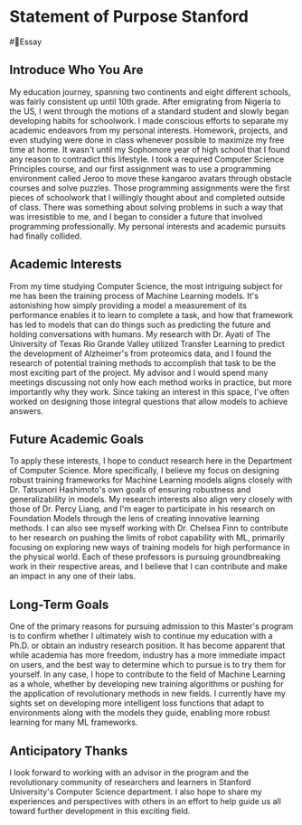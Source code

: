 # Statement of Purpose Stanford
#📝Essay

## Introduce Who You Are

My education journey, spanning two continents and eight different schools, was fairly consistent up until 10th grade. After emigrating from Nigeria to the US, I went through the motions of a standard student and slowly began developing habits for schoolwork. I made conscious efforts to separate my academic endeavors from my personal interests. Homework, projects, and even studying were done in class whenever possible to maximize my free time at home. It wasn't until my Sophomore year of high school that I found any reason to contradict this lifestyle. I took a required Computer Science Principles course, and our first assignment was to use a programming environment called Jeroo to move these kangaroo avatars through obstacle courses and solve puzzles. Those programming assignments were the first pieces of schoolwork that I willingly thought about and completed outside of class. There was something about solving problems in such a way that was irresistible to me, and I began to consider a future that involved programming professionally. My personal interests and academic pursuits had finally collided.

## Academic Interests

From my time studying Computer Science, the most intriguing subject for me has been the training process of Machine Learning models. It's astonishing how simply providing a model a measurement of its performance enables it to learn to complete a task, and how that framework has led to models that can do things such as predicting the future and holding conversations with humans. My research with Dr. Ayati of The University of Texas Rio Grande Valley utilized Transfer Learning to predict the development of Alzheimer's from proteomics data, and I found the research of potential training methods to accomplish that task to be the most exciting part of the project. My advisor and I would spend many meetings discussing not only how each method works in practice, but more importantly why they work. Since taking an interest in this space, I've often worked on designing those integral questions that allow models to achieve answers.

## Future Academic Goals

To apply these interests, I hope to conduct research here in the Department of Computer Science. More specifically, I believe my focus on designing robust training frameworks for Machine Learning models aligns closely with Dr. Tatsunori Hashimoto's own goals of ensuring robustness and generalizability in models. My research interests also align very closely with those of Dr. Percy Liang, and I'm eager to participate in his research on Foundation Models through the lens of creating innovative learning methods. I can also see myself working with Dr. Chelsea Finn to contribute to her research on pushing the limits of robot capability with ML, primarily focusing on exploring new ways of training models for high performance in the physical world. Each of these professors is pursuing groundbreaking work in their respective areas, and I believe that I can contribute and make an impact in any one of their labs.

## Long-Term Goals

One of the primary reasons for pursuing admission to this Master's program is to confirm whether I ultimately wish to continue my education with a Ph.D. or obtain an industry research position. It has become apparent that while academia has more freedom, industry has a more immediate impact on users, and the best way to determine which to pursue is to try them for yourself. In any case, I hope to contribute to the field of Machine Learning as a whole, whether by developing new training algorithms or pushing for the application of revolutionary methods in new fields. I currently have my sights set on developing more intelligent loss functions that adapt to environments along with the models they guide, enabling more robust learning for many ML frameworks.

## Anticipatory Thanks

I look forward to working with an advisor in the program and the revolutionary community of researchers and learners in Stanford University's Computer Science department. I also hope to share my experiences and perspectives with others in an effort to help guide us all toward further development in this exciting field.